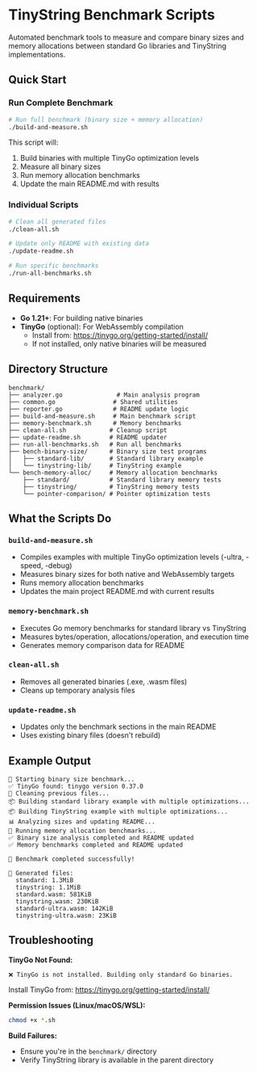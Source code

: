 # TinyString Benchmark Scripts

Automated benchmark tools to measure and compare binary sizes and memory allocations between standard Go libraries and TinyString implementations.

## Quick Start

### Run Complete Benchmark

```bash
# Run full benchmark (binary size + memory allocation)
./build-and-measure.sh
```

This script will:
1. Build binaries with multiple TinyGo optimization levels
2. Measure all binary sizes 
3. Run memory allocation benchmarks
4. Update the main README.md with results

### Individual Scripts

```bash
# Clean all generated files
./clean-all.sh

# Update only README with existing data
./update-readme.sh

# Run specific benchmarks
./run-all-benchmarks.sh
```

## Requirements

- **Go 1.21+**: For building native binaries
- **TinyGo** (optional): For WebAssembly compilation
  - Install from: https://tinygo.org/getting-started/install/
  - If not installed, only native binaries will be measured

## Directory Structure

```
benchmark/
├── analyzer.go               # Main analysis program
├── common.go                # Shared utilities
├── reporter.go              # README update logic
├── build-and-measure.sh     # Main benchmark script
├── memory-benchmark.sh      # Memory benchmarks
├── clean-all.sh            # Cleanup script  
├── update-readme.sh        # README updater
├── run-all-benchmarks.sh   # Run all benchmarks
├── bench-binary-size/      # Binary size test programs
│   ├── standard-lib/       # Standard library example
│   └── tinystring-lib/     # TinyString example
└── bench-memory-alloc/     # Memory allocation benchmarks
    ├── standard/           # Standard library memory tests
    ├── tinystring/         # TinyString memory tests
    └── pointer-comparison/ # Pointer optimization tests
```

## What the Scripts Do

### `build-and-measure.sh`
- Compiles examples with multiple TinyGo optimization levels (-ultra, -speed, -debug)
- Measures binary sizes for both native and WebAssembly targets
- Runs memory allocation benchmarks
- Updates the main project README.md with current results

### `memory-benchmark.sh`
- Executes Go memory benchmarks for standard library vs TinyString
- Measures bytes/operation, allocations/operation, and execution time
- Generates memory comparison data for README

### `clean-all.sh`
- Removes all generated binaries (.exe, .wasm files)
- Cleans up temporary analysis files

### `update-readme.sh`
- Updates only the benchmark sections in the main README
- Uses existing binary files (doesn't rebuild)

## Example Output

```
🚀 Starting binary size benchmark...
✅ TinyGo found: tinygo version 0.37.0
🧹 Cleaning previous files...
📦 Building standard library example with multiple optimizations...
📦 Building TinyString example with multiple optimizations...
📊 Analyzing sizes and updating README...
🧠 Running memory allocation benchmarks...
✅ Binary size analysis completed and README updated
✅ Memory benchmarks completed and README updated

🎉 Benchmark completed successfully!

📁 Generated files:
  standard: 1.3MiB
  tinystring: 1.1MiB  
  standard.wasm: 581KiB
  tinystring.wasm: 230KiB
  standard-ultra.wasm: 142KiB
  tinystring-ultra.wasm: 23KiB
```

## Troubleshooting

**TinyGo Not Found:**
```
❌ TinyGo is not installed. Building only standard Go binaries.
```
Install TinyGo from: https://tinygo.org/getting-started/install/

**Permission Issues (Linux/macOS/WSL):**
```bash
chmod +x *.sh
```

**Build Failures:**
- Ensure you're in the `benchmark/` directory
- Verify TinyString library is available in the parent directory

